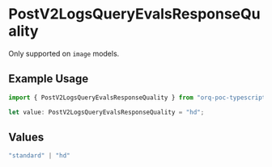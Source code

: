 # PostV2LogsQueryEvalsResponseQuality

Only supported on `image` models.

## Example Usage

```typescript
import { PostV2LogsQueryEvalsResponseQuality } from "orq-poc-typescript-multi-env-version/models/operations";

let value: PostV2LogsQueryEvalsResponseQuality = "hd";
```

## Values

```typescript
"standard" | "hd"
```